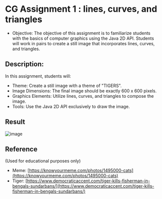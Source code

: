 # CG Assignment 1 : lines, curves, and triangles

- Objective:
The objective of this assignment is to familiarize students with the basics of computer graphics using the Java 2D API. Students will work in pairs to create a still image that incorporates lines, curves, and triangles.

## Description:
In this assignment, students will:

- Theme: Create a still image with a theme of "TIGERS".
- Image Dimensions: The final image should be exactly 600 x 600 pixels.
- Graphics Elements: Utilize lines, curves, and triangles to compose the image.
- Tools: Use the Java 2D API exclusively to draw the image.

## Result

![image](https://github.com/Buye4h/cg-assignment1/assets/73097117/6cff3572-1667-4d1d-bcd7-b99254453b83)


## Reference
(Used for educational purposes only)
- Meme: [https://knowyourmeme.com/photos/1495000-cats](https://knowyourmeme.com/photos/1495000-cats)
- Tiger: [https://www.democraticaccent.com/tiger-kills-fisherman-in-bengals-sundarbans/](https://www.democraticaccent.com/tiger-kills-fisherman-in-bengals-sundarbans/)
